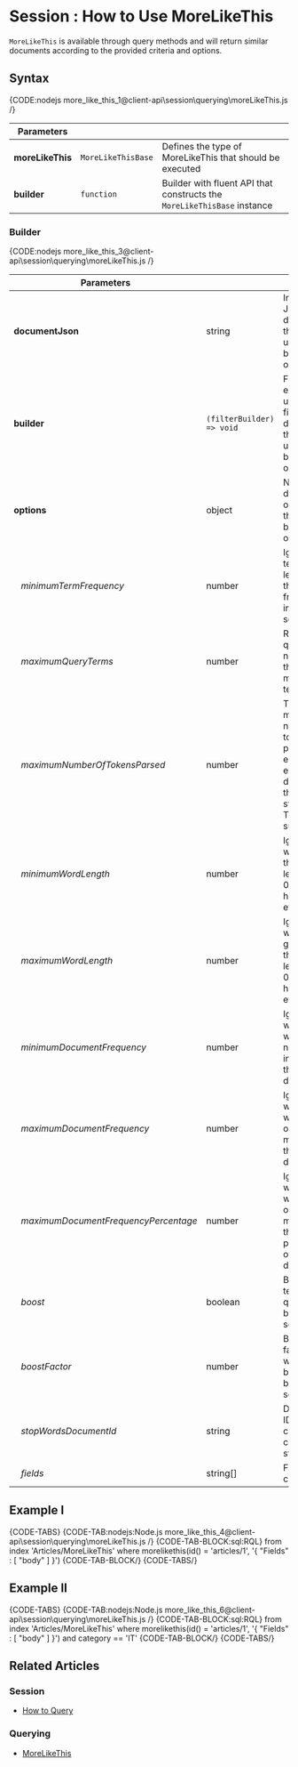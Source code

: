 # Session : How to Use MoreLikeThis

`MoreLikeThis` is available through query methods and will return similar documents according to the provided criteria and options.

## Syntax

{CODE:nodejs more_like_this_1@client-api\session\querying\moreLikeThis.js /}

| Parameters | | |
| ------------- | ------------- | ----- |
| **moreLikeThis** | `MoreLikeThisBase` | Defines the type of MoreLikeThis that should be executed |
| **builder** | `function` | Builder with fluent API that constructs the `MoreLikeThisBase` instance |

### Builder

{CODE:nodejs more_like_this_3@client-api\session\querying\moreLikeThis.js /}

| Parameters | | |
| ------------- | ------------- | ----- |
| **documentJson** | string | Inline JSON document that will be used as a base for operation |
| **builder** | `(filterBuilder) => void` | Filtering expression utilized to find a document that will be used as a base for operation |
| **options** | object | Non-default options that should be used for operation |
| &nbsp;&nbsp;&nbsp;*minimumTermFrequency* | number | Ignores terms with less than this frequency in the source doc |
| &nbsp;&nbsp;&nbsp;*maximumQueryTerms* | number | Returns a query with no more than this many terms |
| &nbsp;&nbsp;&nbsp;*maximumNumberOfTokensParsed* | number | The maximum number of tokens to parse in each example doc field that is not stored with TermVector support |
| &nbsp;&nbsp;&nbsp;*minimumWordLength* | number | Ignores words less than this length or, if 0, then this has no effect |
| &nbsp;&nbsp;&nbsp;*maximumWordLength* | number | Ignores words greater than this length or if 0 then this has no effect |
| &nbsp;&nbsp;&nbsp;*minimumDocumentFrequency* | number | Ignores words which do not occur in at least this many documents |
| &nbsp;&nbsp;&nbsp;*maximumDocumentFrequency* | number | Ignores words which occur in more than this many documents |
| &nbsp;&nbsp;&nbsp;*maximumDocumentFrequencyPercentage* | number | Ignores words which occur in more than this percentage of documents |
| &nbsp;&nbsp;&nbsp;*boost* | boolean | Boost terms in query based on score |
| &nbsp;&nbsp;&nbsp;*boostFactor* | number |  Boost factor when boosting based on score |
| &nbsp;&nbsp;&nbsp;*stopWordsDocumentId* | string | Document ID containing custom stop words |
| &nbsp;&nbsp;&nbsp;*fields* | string[] | Fields to compare |

## Example I

{CODE-TABS}
{CODE-TAB:nodejs:Node.js more_like_this_4@client-api\session\querying\moreLikeThis.js /}
{CODE-TAB-BLOCK:sql:RQL}
from index 'Articles/MoreLikeThis' 
where morelikethis(id() = 'articles/1', '{ "Fields" : [ "body" ] }')
{CODE-TAB-BLOCK/}
{CODE-TABS/}

## Example II

{CODE-TABS}
{CODE-TAB:nodejs:Node.js more_like_this_6@client-api\session\querying\moreLikeThis.js /}
{CODE-TAB-BLOCK:sql:RQL}
from index 'Articles/MoreLikeThis' 
where morelikethis(id() = 'articles/1', '{ "Fields" : [ "body" ] }') and category == 'IT'
{CODE-TAB-BLOCK/}
{CODE-TABS/}

## Related Articles

### Session

- [How to Query](../../../client-api/session/querying/how-to-query)

### Querying

- [MoreLikeThis](../../../indexes/querying/morelikethis)
